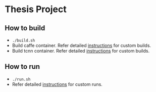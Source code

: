 # Thesis Project
## How to build
* `./build.sh`
* Build caffe container. Refer detailed [instructions](caffe/README.md#building-caffe-container) for custom builds.
* Build tcnn container. Refer detailed [instructions](tcnn/README.md#building-tcnn-container) for custom builds.
## How to run
* `./run.sh`
* Refer detailed [instructions](tcnn/README.md#running-tcnn-container) for custom runs.


